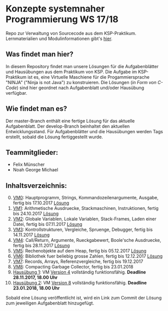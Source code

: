# **Konzepte systemnaher Programmierung WS 17/18**

Repo zur Verwaltung von Sourcecode aus dem KSP-Praktikum.
Lernmaterialien und Modulinformationen gibt's [hier](https://homepages.thm.de/~hg53/ksp-ws1718/index.html).

## Was findet man hier?

In diesem Repository findet man unsere Lösungen für die Aufgabenblätter und Hausübungen aus dem Praktikum von KSP.
Die Aufgabe im KSP-Praktikum ist es, eine Virtuelle Maschiene für die Progammiersprache "NINJA" ("Ninja is not Java")
zu konstruieren. Die Lösungen (_in Form von C-Code_) sind hier geordnet nach Aufgabenblatt und/oder Hausübung verfügbar.

## Wie findet man es?

Der master-Branch enthält eine fertige Lösung für das aktuelle Aufgabenblatt.
Der develop-Branch beinhaltet den aktuellen Entwicklungsstand.
Für Aufgabenblätter und die Hausübungen werden Tags erstellt, sobald die Lösung fertiggestellt wurde.

## Teammitglieder:

* Felix Münscher
* Noah George Michael

## Inhaltsverzeichnis:

0. [VM0](https://homepages.thm.de/~hg53/ksp-ws1718/aufgabe0/index.html): Hauptprogramm, Strings, Kommandozeilenargumente, Ausgabe, fertig bis 17.10.2017 [Lösung](https://git.thm.de/ngmh83/ksp_ws17-18/tree/v0.0.0)
1. [VM1](https://homepages.thm.de/~hg53/ksp-ws1718/aufgabe1/index.html): Arithmetische Ausdruecke, Stackmaschinen, Instruktionen, fertig bis 24.10.2017 [Lösung](https://git.thm.de/ngmh83/ksp_ws17-18/tree/V1.0.0)
1. [VM2](https://homepages.thm.de/~hg53/ksp-ws1718/aufgabe2/index.html): Globale Variablen, Lokale Variablen, Stack-Frames, Laden einer Datei, fertig bis 07.11.2017 [Lösung](https://git.thm.de/ngmh83/ksp_ws17-18/tree/V2.0.0)
1. [VM3](https://homepages.thm.de/~hg53/ksp-ws1718/aufgabe3/index.html): Kontrollstrukturen, Vergleiche, Spruenge, Debugger, fertig bis 14.11.2017 [Lösung](https://git.thm.de/ngmh83/ksp_ws17-18/tree/V3.0.0)
1. [VM4](https://homepages.thm.de/~hg53/ksp-ws1718/aufgabe4/index.html): Call/Return, Argumente, Rueckgabewert, Boole'sche Ausdruecke, fertig bis 28.11.2017 [Lösung](https://git.thm.de/ngmh83/ksp_ws17-18/tree/V4.0.0)
1. [VM5](https://homepages.thm.de/~hg53/ksp-ws1718/aufgabe5/index.html): Rechenobjekte auf dem Heap, fertig bis 05.12.2017 [Lösung](https://git.thm.de/ngmh83/ksp_ws17-18/tree/V5.0.0)
1. [VM6](https://homepages.thm.de/~hg53/ksp-ws1718/aufgabe6/index.html): Bibliothek fuer beliebig grosse Zahlen, fertig bis 12.12.2017 [Lösung](https://git.thm.de/ngmh83/ksp_ws17-18/tree/V6.0.0)
1. [VM7](https://homepages.thm.de/~hg53/ksp-ws1718/aufgabe7/index.html): Records, Arrays, Referenzvergleiche, fertig bis 19.12.2017
1. [VM8](https://homepages.thm.de/~hg53/ksp-ws1718/aufgabe8/index.html): Compacting Garbage Collector, fertig bis 23.01.2018
1. [Hausübung 1](https://homepages.thm.de/~hg53/ksp-ws1718/kspHU1.html): VM [Version 4](https://homepages.thm.de/~hg53/ksp-ws1718/aufgabe4/index.html) vollständig funktionsfähig. **Deadline 28.11.2017, 18.00 Uhr**
1. [Hausübung 2](https://homepages.thm.de/~hg53/ksp-ws1718/kspHU2.html): VM [Version 8](https://homepages.thm.de/~hg53/ksp-ws1718/aufgabe8/index.html) vollständig funktionsfähig. **Deadline 23.01.2018, 18.00 Uhr**

Sobald eine Lösung veröffentlicht ist, wird ein Link zum Commit der Lösung zum jeweiligen Aufgabenblatt hinzugefügt.

